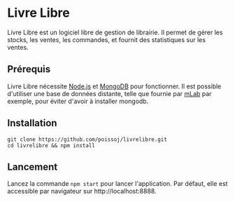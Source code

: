 # Livre Libre
Livre Libre est un logiciel libre de gestion de librairie. 
Il permet de gérer les stocks, les ventes, les commandes, et fournit des statistiques sur les ventes.

## Prérequis
Livre Libre nécessite [Node.js](https://nodejs.org) et [MongoDB](https://www.mongodb.com/) pour fonctionner. 
Il est possible d'utiliser une base de données distante, telle que fournie par [mLab](https://mlab.com/) par exemple, pour éviter d'avoir à installer mongodb.

## Installation
```
git clone https://github.com/poissoj/livrelibre.git
cd livrelibre && npm install
```

## Lancement
Lancez la commande `npm start` pour lancer l'application. Par défaut, elle est accessible par navigateur sur http://localhost:8888.

